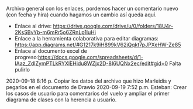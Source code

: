 Archivo general con los enlaces, pordemos hacer un comentario nuevo (con fecha y hira) cuando hagamos un cambio así queda aquí.

- Enlace al drive: https://drive.google.com/drive/u/0/folders/18U4r-2KsSBvYb-m6mRr5o6ZRnLp1luHi
- Enlace a la herramienta colaborativa para editar diagramas: https://app.diagrams.net/#G1217k9iH899kV62jQqkt7pJPXeHW-Ze85
- Enlace al documento excel de progreso:https://docs.google.com/spreadsheets/d/1-IAaz_ZdlZymPTLkRYXlEHidu8WZjx2D-8I6UQNx2ec/edit#gid=0 
Falta pulirlo 

2020-09-18 8:16 p. Copiar los datos del archivo que hizo Marleidis y pegarlos en el documento de Drawio
2020-09-19 7:52 p.m. Esteban: Crear los casos de usuario para comentarios del vuelo y ampliar el primer diagrama de clases con la herencia a usuario.
